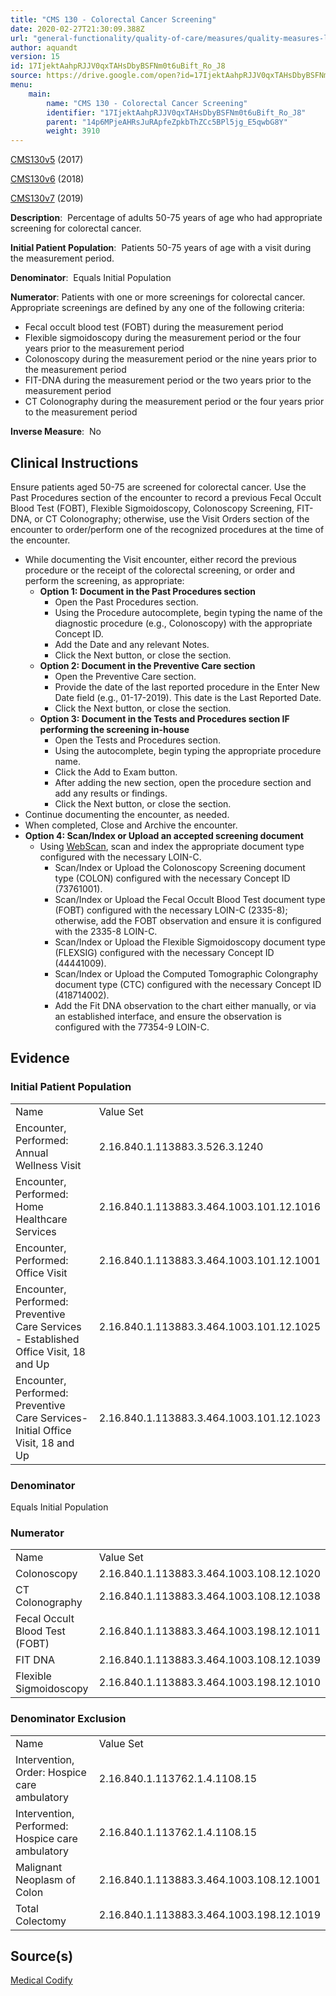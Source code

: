 ```yaml
---
title: "CMS 130 - Colorectal Cancer Screening"
date: 2020-02-27T21:30:09.388Z
url: "general-functionality/quality-of-care/measures/quality-measures-list/cms-130-colorectal-cancer-scree.html"
author: aquandt
version: 15
id: 17IjektAahpRJJV0qxTAHsDbyBSFNm0t6uBift_Ro_J8
source: https://drive.google.com/open?id=17IjektAahpRJJV0qxTAHsDbyBSFNm0t6uBift_Ro_J8
menu:
    main:
        name: "CMS 130 - Colorectal Cancer Screening"
        identifier: "17IjektAahpRJJV0qxTAHsDbyBSFNm0t6uBift_Ro_J8"
        parent: "14p6MPjeAHRsJuRApfeZpkbThZCc5BPl5jg_E5qwbG8Y"
        weight: 3910
---
```

[CMS130v5](https://medicalcodify.com/eh/?f=layoutnouser&func&module&tabmodule&name=RXDBmain&searchterm=CMS130&showresult=CMS130v5&showresulttype=Measure) (2017)

[CMS130v6](https://medicalcodify.com/eh/?f=layoutnouser&func&module&tabmodule&name=RXDBmain&searchterm=CMS130&showresult=CMS130v6&showresulttype=Measure) (2018)

[CMS130v7](https://medicalcodify.com/eh/?f=layoutnouser&func&module&tabmodule&name=RXDBmain&searchterm=CMS130&showresult=CMS130v7&showresulttype=Measure) (2019)



**Description**:  Percentage of adults 50-75 years of age who had appropriate screening for colorectal cancer.

**Initial Patient Population**:  Patients 50-75 years of age with a visit during the measurement period.

**Denominator**:  Equals Initial Population

**Numerator**: Patients with one or more screenings for colorectal cancer. Appropriate screenings are defined by any one of the following criteria:

* Fecal occult blood test (FOBT) during the measurement period
* Flexible sigmoidoscopy during the measurement period or the four years prior to the measurement period
* Colonoscopy during the measurement period or the nine years prior to the measurement period
* FIT-DNA during the measurement period or the two years prior to the measurement period
* CT Colonography during the measurement period or the four years prior to the measurement period

**Inverse Measure**:  No

## Clinical Instructions

Ensure patients aged 50-75 are screened for colorectal cancer. Use the Past Procedures section of the encounter to record a previous Fecal Occult Blood Test (FOBT), Flexible Sigmoidoscopy, Colonoscopy Screening, FIT-DNA, or CT Colonography; otherwise, use the Visit Orders section of the encounter to order/perform one of the recognized procedures at the time of the encounter.

* While documenting the Visit encounter, either record the previous procedure or the receipt of the colorectal screening, or order and perform the screening, as appropriate: 
    * <strong>Option 1: Document in the Past Procedures section</strong>
        * Open the Past Procedures section.
        * Using the Procedure autocomplete, begin typing the name of the diagnostic procedure (e.g., Colonoscopy) with the appropriate Concept ID.
        * Add the Date and any relevant Notes.
        * Click the Next button, or close the section.
    * <strong>Option 2: Document in the Preventive Care section </strong>
        * Open the Preventive Care section.
        * Provide the date of the last reported procedure in the Enter New Date field (e.g., 01-17-2019). This date is the Last Reported Date.
        * Click the Next button, or close the section.
    * <strong>Option 3: Document in the Tests and Procedures section IF performing the screening in-house</strong> 
        * Open the Tests and Procedures section.
        * Using the autocomplete, begin typing the appropriate procedure name.
        * Click the Add to Exam button.
        * After adding the new section, open the procedure section and add any results or findings.
        * Click the Next button, or close the section.
* Continue documenting the encounter, as needed.
* When completed, Close and Archive the encounter.
* <strong>Option 4: Scan/Index or Upload an accepted screening document</strong>
    * Using [WebScan](../../../document-management/scanning-and-indexing.html), scan and index the appropriate document type configured with the necessary LOIN-C.
        * Scan/Index or Upload the Colonoscopy Screening document type (COLON) configured with the necessary Concept ID (73761001).
        * Scan/Index or Upload the Fecal Occult Blood Test document type (FOBT) configured with the necessary LOIN-C (2335-8); otherwise, add the FOBT observation and ensure it is configured with the 2335-8 LOIN-C.
        * Scan/Index or Upload the Flexible Sigmoidoscopy document type (FLEXSIG) configured with the necessary Concept ID (44441009).
        * Scan/Index or Upload the Computed Tomographic Colongraphy document type (CTC) configured with the necessary Concept ID (418714002).
        * Add the Fit DNA observation to the chart either manually, or via an established interface, and ensure the observation is configured with the 77354-9 LOIN-C.

## Evidence

### Initial Patient Population

<table>
  <tr>
    <td>Name</td>
    <td>Value Set</td>
  </tr>
  <tr>
    <td>Encounter, Performed: Annual Wellness Visit</td>
    <td>2.16.840.1.113883.3.526.3.1240</td>
  </tr>
  <tr>
    <td>Encounter, Performed: Home Healthcare Services</td>
    <td>2.16.840.1.113883.3.464.1003.101.12.1016</td>
  </tr>
  <tr>
    <td>Encounter, Performed: Office Visit</td>
    <td>2.16.840.1.113883.3.464.1003.101.12.1001</td>
  </tr>
  <tr>
    <td>Encounter, Performed: Preventive Care Services - Established Office Visit, 18 and Up</td>
    <td>2.16.840.1.113883.3.464.1003.101.12.1025</td>
  </tr>
  <tr>
    <td>Encounter, Performed: Preventive Care Services-Initial Office Visit, 18 and Up</td>
    <td>2.16.840.1.113883.3.464.1003.101.12.1023</td>
  </tr>
</table>

### Denominator

Equals Initial Population

### Numerator

<table>
  <tr>
    <td>Name</td>
    <td>Value Set</td>
  </tr>
  <tr>
    <td>Colonoscopy</td>
    <td>2.16.840.1.113883.3.464.1003.108.12.1020</td>
  </tr>
  <tr>
    <td>CT Colonography</td>
    <td>2.16.840.1.113883.3.464.1003.108.12.1038</td>
  </tr>
  <tr>
    <td>Fecal Occult Blood Test (FOBT)</td>
    <td>2.16.840.1.113883.3.464.1003.198.12.1011</td>
  </tr>
  <tr>
    <td>FIT DNA</td>
    <td>2.16.840.1.113883.3.464.1003.108.12.1039</td>
  </tr>
  <tr>
    <td>Flexible Sigmoidoscopy</td>
    <td>2.16.840.1.113883.3.464.1003.198.12.1010</td>
  </tr>
</table>

### Denominator Exclusion

<table>
  <tr>
    <td>Name</td>
    <td>Value Set</td>
  </tr>
  <tr>
    <td>Intervention, Order: Hospice care ambulatory</td>
    <td>2.16.840.1.113762.1.4.1108.15</td>
  </tr>
  <tr>
    <td>Intervention, Performed: Hospice care ambulatory</td>
    <td>2.16.840.1.113762.1.4.1108.15</td>
  </tr>
  <tr>
    <td>Malignant Neoplasm of Colon</td>
    <td>2.16.840.1.113883.3.464.1003.108.12.1001</td>
  </tr>
  <tr>
    <td>Total Colectomy</td>
    <td>2.16.840.1.113883.3.464.1003.198.12.1019</td>
  </tr>
</table>

## Source(s)

[Medical Codify](https://medicalcodify.com/eh/?f=layoutnouser&func&name=RXDBmain&module&tabmodule&searchterm=CMS130&Submit=Search&icd9search=0&icd10search=0&icd10pcssearch=0&snomedsearch=0&loincsearch=0&labcorpsearch=0&questsearch=0&rxnormsearch=0&hcpcssearch=0&ndcsearch=0&cvxsearch=0&vissearch=0&vssearch=0&meassearch=1&pcssearch=1&fdbsearch=1&fdbnamesearch=1&fullsearch&flowsheet)

